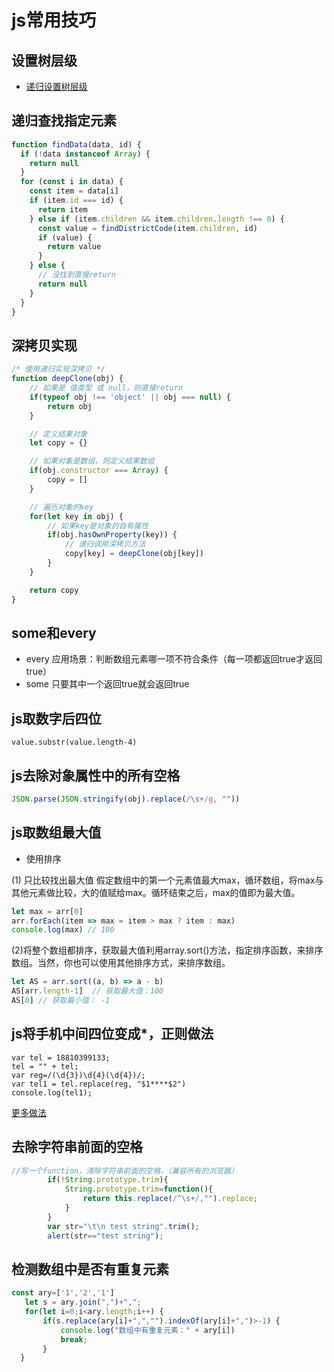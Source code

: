 # js常用技巧

## 设置树层级

- [递归设置树层级](https://blog.csdn.net/lh376152/article/details/73847815)    

## 递归查找指定元素

```js
function findData(data, id) {
  if (!data instanceof Array) {
    return null
  }
  for (const i in data) {
    const item = data[i]
    if (item.id === id) {
      return item
    } else if (item.children && item.children.length !== 0) {
      const value = findDistrictCode(item.children, id)
      if (value) {
        return value
      }
    } else {
      // 没找到直接return
      return null
    }
  }
}
```

## 深拷贝实现

```javascript
/* 使用递归实现深拷贝 */
function deepClone(obj) {
    // 如果是 值类型 或 null，则直接return
    if(typeof obj !== 'object' || obj === null) {
        return obj
    }

    // 定义结果对象
    let copy = {}

    // 如果对象是数组，则定义结果数组
    if(obj.constructor === Array) {
        copy = []
    }

    // 遍历对象的key
    for(let key in obj) {
        // 如果key是对象的自有属性
        if(obj.hasOwnProperty(key)) {
            // 递归调用深拷贝方法
            copy[key] = deepClone(obj[key])
        }
    }

    return copy
}
```

## some和every

- every 应用场景：判断数组元素哪一项不符合条件（每一项都返回true才返回true）
- some 只要其中一个返回true就会返回true 

## js取数字后四位

```
value.substr(value.length-4)
```

## js去除对象属性中的所有空格

```js
JSON.parse(JSON.stringify(obj).replace(/\s+/g, ""))
```

## js取数组最大值

- 使用排序   

(1) 只比较找出最大值
假定数组中的第一个元素值最大max，循环数组，将max与其他元素做比较，大的值赋给max。循环结束之后，max的值即为最大值。

```js
let max = arr[0]
arr.forEach(item => max = item > max ? item : max)
console.log(max) // 100
```  

(2)将整个数组都排序，获取最大值利用array.sort()方法，指定排序函数，来排序数组。当然，你也可以使用其他排序方式，来排序数组。

```js
let AS = arr.sort((a, b) => a - b) 
AS[arr.length-1]  // 获取最大值：100
AS[0] // 获取最小值： -1
```  

## js将手机中间四位变成*，正则做法

```
var tel = 18810399133;
tel = "" + tel;
var reg=/(\d{3})\d{4}(\d{4})/;
var tel1 = tel.replace(reg, "$1****$2")
console.log(tel1);
```
[更多做法](http://www.cnblogs.com/chengkun101/p/7879522.html)

## 去除字符串前面的空格

```js
//写一个function，清除字符串前面的空格，（兼容所有的浏览器）
		if(!String.prototype.trim){
			String.prototype.trim=function(){
				return this.replace(/^\s+/,"").replace;
			}
		}
		var str="\t\n test string".trim();
		alert(str=="test string");
```

## 检测数组中是否有重复元素

```javascript
const ary=['1','2','1']
   let s = ary.join(",")+",";
   for(let i=0;i<ary.length;i++) {
       if(s.replace(ary[i]+",","").indexOf(ary[i]+",")>-1) {
           console.log("数组中有重复元素：" + ary[i])
           break;
       }
  }
```
   
